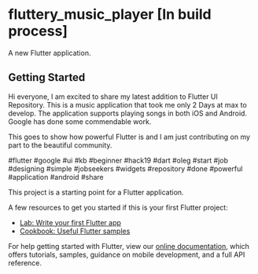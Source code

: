 # fluttery_music_player [In build process]

A new Flutter application.

## Getting Started

Hi everyone,
I am excited to share my latest addition to Flutter UI Repository.
This is a music application that took me only 2 Days at max to develop. The application supports playing songs in both iOS and Android. Google has done some commendable work. 

This goes to show how powerful Flutter is and I am just contributing on my part to the beautiful community.



#flutter #google #ui #kb #beginner #hack19 #dart #oleg #start #job #designing #simple #jobseekers #widgets #repository #done #powerful #application #android #share

This project is a starting point for a Flutter application.

A few resources to get you started if this is your first Flutter project:

- [Lab: Write your first Flutter app](https://flutter.dev/docs/get-started/codelab)
- [Cookbook: Useful Flutter samples](https://flutter.dev/docs/cookbook)

For help getting started with Flutter, view our 
[online documentation](https://flutter.dev/docs), which offers tutorials, 
samples, guidance on mobile development, and a full API reference.